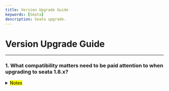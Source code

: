 ```yaml
---
title: Version Upgrade Guide
keywords: [Seata]
description: Seata upgrade.
---
```


# Version Upgrade Guide

------

<h3>1. What compatibility matters need to be paid attention to when upgrading to seata 1.8.x? </h3>
<details>
   <summary><mark>Notes</mark></summary>
   When upgrading from version 1.7.x to version 1.8.x, both client SDK and seata-server are completely smoothly compatible, and no other changes are required other than upgrading the version.
</details>
